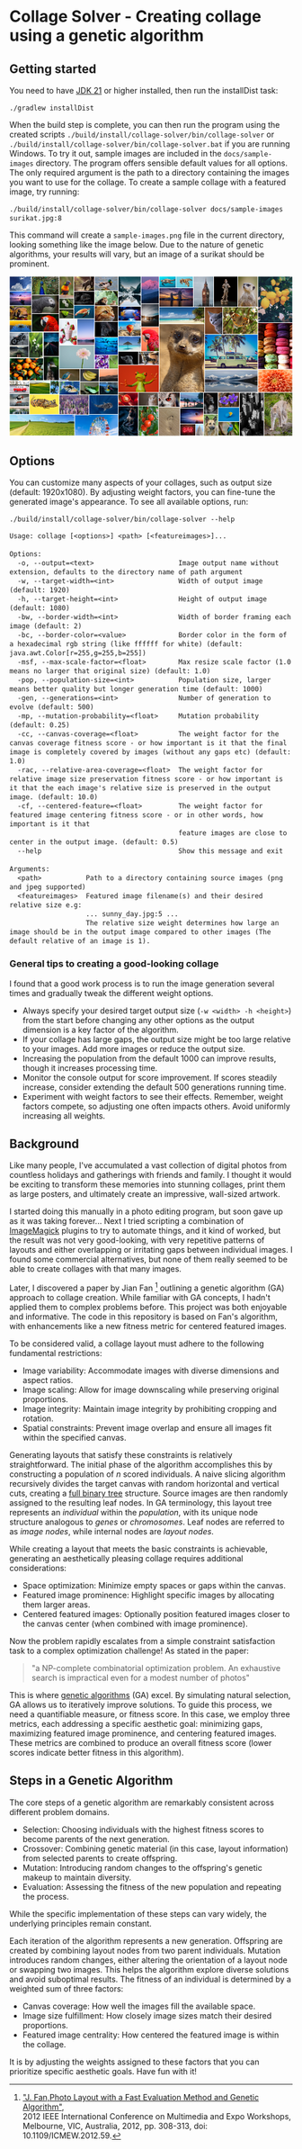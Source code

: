 # Collage Solver - Creating collage using a genetic algorithm

## Getting started

You need to have [JDK 21](https://openjdk.org/) or higher installed, then run the installDist task:

```
./gradlew installDist
```

When the build step is complete, you can then run the program using the created scripts ```./build/install/collage-solver/bin/collage-solver```
or ```./build/install/collage-solver/bin/collage-solver.bat``` if you are running Windows.
To try it out, sample images are included in the ```docs/sample-images``` directory.
The program offers sensible default values for all options. The only required argument is the path to a directory 
containing the images you want to use for the collage. To create a sample collage with a featured image, try running:

```
./build/install/collage-solver/bin/collage-solver docs/sample-images surikat.jpg:8
```

This command will create a ```sample-images.png``` file in the current directory, looking something like the image below. 
Due to the nature of genetic algorithms, your results will vary, but an image of a surikat should be prominent.

![Sample image output of collage-solver](docs/test-collage-output.png)

## Options

You can customize many aspects of your collages, such as output size (default: 1920x1080). 
By adjusting weight factors, you can fine-tune the generated image's appearance. 
To see all available options, run:

```
./build/install/collage-solver/bin/collage-solver --help
```

```
Usage: collage [<options>] <path> [<featureimages>]...

Options:
  -o, --output=<text>                     Image output name without extension, defaults to the directory name of path argument
  -w, --target-width=<int>                Width of output image (default: 1920)
  -h, --target-height=<int>               Height of output image (default: 1080)
  -bw, --border-width=<int>               Width of border framing each image (default: 2)
  -bc, --border-color=<value>             Border color in the form of a hexadecimal rgb string (like ffffff for white) (default: java.awt.Color[r=255,g=255,b=255])
  -msf, --max-scale-factor=<float>        Max resize scale factor (1.0 means no larger that original size) (default: 1.0)
  -pop, --population-size=<int>           Population size, larger means better quality but longer generation time (default: 1000)
  -gen, --generations=<int>               Number of generation to evolve (default: 500)
  -mp, --mutation-probability=<float>     Mutation probability (default: 0.25)
  -cc, --canvas-coverage=<float>          The weight factor for the canvas coverage fitness score - or how important is it that the final image is completely covered by images (without any gaps etc) (default: 1.0)
  -rac, --relative-area-coverage=<float>  The weight factor for relative image size preservation fitness score - or how important is it that the each image's relative size is preserved in the output image. (default: 10.0)
  -cf, --centered-feature=<float>         The weight factor for featured image centering fitness score - or in other words, how important is it that
                                          feature images are close to center in the output image. (default: 0.5)
  --help                                  Show this message and exit

Arguments:
  <path>           Path to a directory containing source images (png and jpeg supported)
  <featureimages>  Featured image filename(s) and their desired relative size e.g:
                   ... sunny_day.jpg:5 ...
                   The relative size weight determines how large an image should be in the output image compared to other images (The default relative of an image is 1).
```

### General tips to creating a good-looking collage

I found that a good work process is to run the image generation several times and gradually tweak the different weight options.

- Always specify your desired target output size (```-w <width> -h <height>```) from the start before changing any other options as the
  output
  dimension is a key factor of the algorithm.
- If your collage has large gaps, the output size might be too large relative to your images. Add more images or reduce the output size.
- Increasing the population from the default 1000 can improve results, though it increases processing time.
- Monitor the console output for score improvement. If scores steadily increase, consider extending the default 500 generations running time.
- Experiment with weight factors to see their effects. Remember, weight factors compete, so adjusting one often impacts others. Avoid uniformly increasing all weights.

## Background

Like many people, I've accumulated a vast collection of digital photos from countless holidays and gatherings with friends and family. 
I thought it would be exciting to transform these memories into stunning collages, print them as large posters, and ultimately create 
an impressive, wall-sized artwork.

I started doing this manually in a photo editing program, but soon gave up as it was taking forever...
Next I tried scripting a combination of [ImageMagick](https://imagemagick.org/) plugins to try to automate things, and it kind of worked,
but the result was not
very good-looking, with very repetitive patterns of layouts and either overlapping or irritating gaps between individual images.
I found some commercial alternatives, but none of them really seemed to be able to create collages with that many images.

Later, I discovered a paper by Jian Fan [^1] outlining a genetic algorithm (GA) approach to collage creation. While familiar with GA concepts, 
I hadn't applied them to complex problems before. This project was both enjoyable and informative. 
The code in this repository is based on Fan's algorithm, with enhancements like a new fitness metric for centered featured images.

To be considered valid, a collage layout must adhere to the following fundamental restrictions:

- Image variability: Accommodate images with diverse dimensions and aspect ratios.
- Image scaling: Allow for image downscaling while preserving original proportions.
- Image integrity: Maintain image integrity by prohibiting cropping and rotation.
- Spatial constraints: Prevent image overlap and ensure all images fit within the specified canvas.

Generating layouts that satisfy these constraints is relatively straightforward. The initial phase of the algorithm accomplishes 
this by constructing a population of *n* scored individuals. 
A naive slicing algorithm recursively divides the target canvas with random horizontal and vertical cuts,
creating a [full binary tree](https://en.wikipedia.org/wiki/Binary_tree) structure.
Source images are then randomly assigned to the resulting leaf nodes. In GA terminology, this layout tree represents an *individual* within the *population*, 
with its unique node structure analogous to *genes* or *chromosomes*. Leaf nodes are referred to as *image nodes*, while internal nodes are *layout nodes*.

While creating a layout that meets the basic constraints is achievable, generating an aesthetically pleasing collage requires additional considerations:

- Space optimization: Minimize empty spaces or gaps within the canvas.
- Featured image prominence: Highlight specific images by allocating them larger areas.
- Centered featured images: Optionally position featured images closer to the canvas center (when combined with image prominence).

Now the problem rapidly escalates from a simple constraint satisfaction task to a complex optimization challenge! As stated in the paper:

> "a NP-complete combinatorial optimization problem. An
> exhaustive search is impractical even for a modest number of photos"

This is where [genetic algorithms](https://en.wikipedia.org/wiki/Genetic_algorithm) (GA) excel. By simulating natural selection, GA allows us to iteratively improve solutions. 
To guide this process, we need a quantifiable measure, or fitness score. In this case, we employ three metrics, each addressing a 
specific aesthetic goal: minimizing gaps, maximizing featured image prominence, and centering featured images. 
These metrics are combined to produce an overall fitness score (lower scores indicate better fitness in this algorithm).

## Steps in a Genetic Algorithm

The core steps of a genetic algorithm are remarkably consistent across different problem domains.

- Selection: Choosing individuals with the highest fitness scores to become parents of the next generation.
- Crossover: Combining genetic material (in this case, layout information) from selected parents to create offspring.
- Mutation: Introducing random changes to the offspring's genetic makeup to maintain diversity.
- Evaluation: Assessing the fitness of the new population and repeating the process.
  
While the specific implementation of these steps can vary widely, the underlying principles remain constant.

Each iteration of the algorithm represents a new generation. Offspring are created by combining layout nodes from two parent individuals. 
Mutation introduces random changes, either altering the orientation of a layout node or swapping two images. 
This helps the algorithm explore diverse solutions and avoid suboptimal results. 
The fitness of an individual is determined by a weighted sum of three factors:

- Canvas coverage: How well the images fill the available space.
- Image size fulfillment: How closely image sizes match their desired proportions.
- Featured image centrality: How centered the featured image is within the collage.

It is by adjusting the weights assigned to these factors that you can prioritize specific aesthetic goals.
Have fun with it!

[^1]: ["J. Fan,Photo Layout with a Fast Evaluation Method and Genetic Algorithm"](https://ieeexplore.ieee.org/document/6266273),  
2012 IEEE International Conference on Multimedia and Expo Workshops, Melbourne, VIC, Australia, 2012, pp. 308-313,
doi: 10.1109/ICMEW.2012.59.



